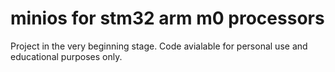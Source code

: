 # minios for stm32 arm m0 processors

Project in the very beginning stage. Code avialable for personal use and educational purposes only.
